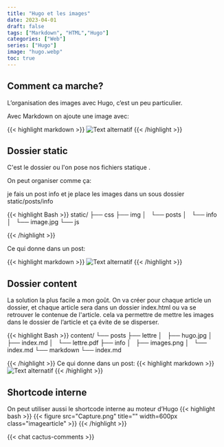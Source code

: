 ```yaml
---
title: "Hugo et les images"
date: 2023-04-01
draft: false
tags: ["Markdown", "HTML","Hugo"]
categories: ["Web"]
series: ["Hugo"]
image: "hugo.webp"
toc: true
---
```

## Comment ca marche?
L’organisation des images avec Hugo, c’est un peu particulier.

Avec Markdown on ajoute une image avec:

{{< highlight markdown >}}
![Text alternatif](image.jpg)
{{< /highlight >}}


## Dossier static
C'est le dossier ou l'on pose nos fichiers statique .

On peut organiser comme ça: 

je fais un post info et je place les images dans un sous dossier static/posts/info

{{< highlight Bash >}}
static/
├── css
├── img
│   └── posts
│       └── info
│           └── image.jpg
└── js

{{< /highlight >}}


Ce qui donne dans un post:

{{< highlight markdown >}}
![Text alternatif](/img/posts/info/hugo.jpg)
{{< /highlight >}}

## Dossier content
La solution la plus facile a mon goût.
On va créer pour chaque article un dossier, et chaque article sera dans un dossier index.html ou va se retrouver le contenue de l'article.
cela va permettre de mettre les images dans le dossier de l’article et ça évite de se disperser.

{{< highlight Bash >}}
content/
└── posts
    ├── lettre
    │   ├── hugo.jpg
    │   ├── index.md
    │   └── lettre.pdf
    ├── info
    │   ├── images.png
    │   └── index.md
    └── markdown
        └── index.md
 
{{< /highlight >}}
Ce qui donne dans un post:
{{< highlight markdown >}}
![Text alternatif](hugo.jpg)
{{< /highlight >}}

## Shortcode interne
On peut utiliser aussi le shortcode interne au moteur d’Hugo
{{< highlight bash >}}
{{< figure src="Capture.png" title="" width=600px class="imagearticle" >}}
{{< /highlight >}}


{{< chat cactus-comments >}}

